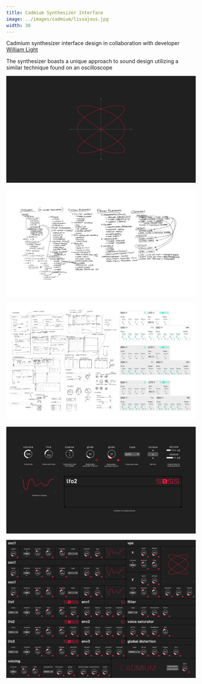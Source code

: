 ```yaml
---
title: Cadmium Synthesizer Interface
image: ../images/cadmium/lissajous.jpg
width: 30
---
```


Cadmium synthesizer interface design in collaboration with developer [William Light](https://twitter.com/wrl)

The synthesizer boasts a unique approach to sound design utilizing a similar technique found on an oscilloscope

![](../images/cadmium/lissajous.jpg)

![](../images/cadmium/ideation.jpg)

![](../images/cadmium/sketches.jpg)

![](../images/cadmium/ui-details.jpg)

![](../images/cadmium/cadmium-mockup.jpeg)